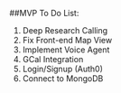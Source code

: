 ##MVP To Do List:
1. Deep Research Calling
2. Fix Front-end Map View
3. Implement Voice Agent
4. GCal Integration
5. Login/Signup (Auth0)
6. Connect to MongoDB